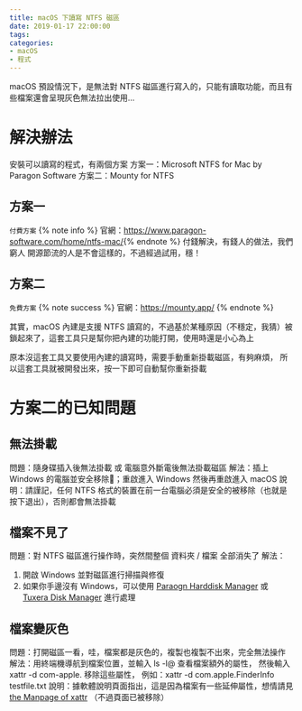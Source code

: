 ```yaml
---
title: macOS 下讀寫 NTFS 磁區
date: 2019-01-17 22:00:00
tags:
categories:
- macOS
- 程式
---
```

macOS 預設情況下，是無法對 NTFS 磁區進行寫入的，只能有讀取功能，而且有些檔案還會呈現灰色無法拉出使用...
<!--more-->
# 解決辦法
安裝可以讀寫的程式，有兩個方案
方案一：Microsoft NTFS for Mac by Paragon Software
方案二：Mounty for NTFS

## 方案一
`付費方案`
​{% note info %}
官網：https://www.paragon-software.com/home/ntfs-mac/​ {% endnote %}
付錢解決，有錢人的做法，我們 窮人 開源節流的人是不會這樣的，不過經過試用，穩！

## 方案二
`免費方案`
{% note success %}​ 官網：https://mounty.app/​ {% endnote %}

其實，macOS 內建是支援 NTFS 讀寫的，不過基於某種原因（不穩定，我猜）被鎖起來了，這套工具只是幫你把內建的功能打開，使用時還是小心為上

原本沒這套工具又要使用內建的讀寫時，需要手動重新掛載磁區，有夠麻煩， 所以這套工具就被開發出來，按一下即可自動幫你重新掛載

# 方案二的已知問題
## 無法掛載
問題：隨身碟插入後無法掛載 或 電腦意外斷電後無法掛載磁區
解法：插上 Windows 的電腦並安全移除；重啟進入 Windows 然後再重啟進入 macOS
說明：請謹記，任何 NTFS 格式的裝置在前一台電腦必須是安全的被移除（也就是按下退出），否則都會無法掛載

## 檔案不見了
問題：對 NTFS 磁區進行操作時，突然間整個 資料夾 / 檔案 全部消失了
解法：
1. 開啟 Windows 並對磁區進行掃描與修復
2. 如果你手邊沒有 Windows，可以使用 [Paraogn Harddisk Manager](https://www.paragon-software.com/home/hdm-mac/) 或 [Tuxera Disk Manager](https://www.tuxera.com/products/tuxera-ntfs-for-mac/) 進行處理

## 檔案變灰色
問題：打開磁區一看，哇，檔案都是灰色的，複製也複製不出來，完全無法操作
解法：用終端機導航到檔案位置，並輸入 ls -l@ <filename>查看檔案額外的屬性，
然後輸入  xattr -d com-apple.<attribute> <filename> 移除這些屬性，
例如：xattr -d com.apple.FinderInfo testfile.txt
說明：據軟體說明頁面指出，這是因為檔案有一些延伸屬性，想情請見 [the Manpage of xattr](https://developer.apple.com/library/archive/documentation/Darwin/Reference/ManPages/man1/xattr.1.html) （不過頁面已被移除）
